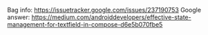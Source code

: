 Bag info: https://issuetracker.google.com/issues/237190753
Google answer: https://medium.com/androiddevelopers/effective-state-management-for-textfield-in-compose-d6e5b070fbe5
